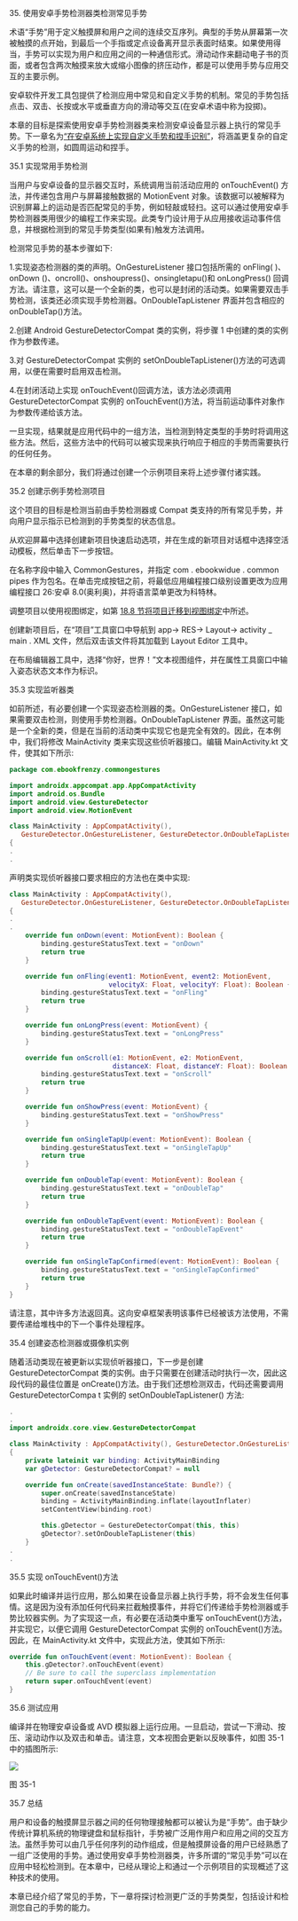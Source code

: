 35\. 使用安卓手势检测器类检测常见手势

术语“手势”用于定义触摸屏和用户之间的连续交互序列。典型的手势从屏幕第一次被触摸的点开始，到最后一个手指或定点设备离开显示表面时结束。如果使用得当，手势可以实现为用户和应用之间的一种通信形式。滑动动作来翻动电子书的页面，或者包含两次触摸来放大或缩小图像的挤压动作，都是可以使用手势与应用交互的主要示例。

安卓软件开发工具包提供了检测应用中常见和自定义手势的机制。常见的手势包括点击、双击、长按或水平或垂直方向的滑动等交互(在安卓术语中称为投掷)。

本章的目标是探索使用安卓手势检测器类来检测安卓设备显示器上执行的常见手势。下一章名为[“在安卓系统上实现自定义手势和捏手识别”](36.html#_idTextAnchor774)，将涵盖更复杂的自定义手势的检测，如圆周运动和捏手。

35.1 实现常用手势检测

当用户与安卓设备的显示器交互时，系统调用当前活动应用的 onTouchEvent() 方法，并传递包含用户与屏幕接触数据的 MotionEvent 对象。该数据可以被解释为识别屏幕上的运动是否匹配常见的手势，例如轻敲或轻扫。这可以通过使用安卓手势检测器类用很少的编程工作来实现。此类专门设计用于从应用接收运动事件信息，并根据检测到的常见手势类型(如果有)触发方法调用。

检测常见手势的基本步骤如下:

1.实现姿态检测器的类的声明。OnGestureListener 接口包括所需的 onFling( )、onDown ()、oncroll()、onshoupress()、onsingletapu()和 onLongPress() 回调方法。请注意，这可以是一个全新的类，也可以是封闭的活动类。如果需要双击手势检测，该类还必须实现手势检测器。OnDoubleTapListener 界面并包含相应的 onDoubleTap()方法。

2.创建 Android GestureDetectorCompat 类的实例，将步骤 1 中创建的类的实例作为参数传递。

3.对 GestureDetectorCompat 实例的 setOnDoubleTapListener()方法的可选调用，以便在需要时启用双击检测。

4.在封闭活动上实现 onTouchEvent()回调方法，该方法必须调用 GestureDetectorCompat 实例的 onTouchEvent()方法，将当前运动事件对象作为参数传递给该方法。

一旦实现，结果就是应用代码中的一组方法，当检测到特定类型的手势时将调用这些方法。然后，这些方法中的代码可以被实现来执行响应于相应的手势而需要执行的任何任务。

在本章的剩余部分，我们将通过创建一个示例项目来将上述步骤付诸实践。

35.2 创建示例手势检测项目

这个项目的目标是检测当前由手势检测器或 Compat 类支持的所有常见手势，并向用户显示指示已检测到的手势类型的状态信息。

从欢迎屏幕中选择创建新项目快速启动选项，并在生成的新项目对话框中选择空活动模板，然后单击下一步按钮。

在名称字段中输入 CommonGestures，并指定 com . ebookwidue . common pipes 作为包名。在单击完成按钮之前，将最低应用编程接口级别设置更改为应用编程接口 26:安卓 8.0(奥利奥)，并将语言菜单更改为科特林。

调整项目以使用视图绑定，如第 [18.8 节将项目迁移到视图绑定](18.html#_idTextAnchor393)中所述。

创建新项目后，在“项目”工具窗口中导航到 app-> RES-> Layout-> activity _ main . XML 文件，然后双击该文件将其加载到 Layout Editor 工具中。

在布局编辑器工具中，选择“你好，世界！”文本视图组件，并在属性工具窗口中输入姿态状态文本作为标识。

35.3 实现监听器类

如前所述，有必要创建一个实现姿态检测器的类。OnGestureListener 接口，如果需要双击检测，则使用手势检测器。OnDoubleTapListener 界面。虽然这可能是一个全新的类，但是在当前的活动类中实现它也是完全有效的。因此，在本例中，我们将修改 MainActivity 类来实现这些侦听器接口。编辑 MainActivity.kt 文件，使其如下所示:

```kt
package com.ebookfrenzy.commongestures

import androidx.appcompat.app.AppCompatActivity
import android.os.Bundle
import android.view.GestureDetector
import android.view.MotionEvent

class MainActivity : AppCompatActivity(), 
   GestureDetector.OnGestureListener, GestureDetector.OnDoubleTapListener
{
.
.
```

声明类实现侦听器接口要求相应的方法也在类中实现:

```kt
class MainActivity : AppCompatActivity(), 
   GestureDetector.OnGestureListener, GestureDetector.OnDoubleTapListener
{
.
.
    override fun onDown(event: MotionEvent): Boolean {
        binding.gestureStatusText.text = "onDown"
        return true
    }

    override fun onFling(event1: MotionEvent, event2: MotionEvent,
                         velocityX: Float, velocityY: Float): Boolean {
        binding.gestureStatusText.text = "onFling"
        return true
    }

    override fun onLongPress(event: MotionEvent) {
        binding.gestureStatusText.text = "onLongPress"
    }

    override fun onScroll(e1: MotionEvent, e2: MotionEvent,
                          distanceX: Float, distanceY: Float): Boolean {
        binding.gestureStatusText.text = "onScroll"
        return true
    }

    override fun onShowPress(event: MotionEvent) {
        binding.gestureStatusText.text = "onShowPress"
    }

    override fun onSingleTapUp(event: MotionEvent): Boolean {
        binding.gestureStatusText.text = "onSingleTapUp"
        return true
    }

    override fun onDoubleTap(event: MotionEvent): Boolean {
        binding.gestureStatusText.text = "onDoubleTap"
        return true
    }

    override fun onDoubleTapEvent(event: MotionEvent): Boolean {
        binding.gestureStatusText.text = "onDoubleTapEvent"
        return true
    }

    override fun onSingleTapConfirmed(event: MotionEvent): Boolean {
        binding.gestureStatusText.text = "onSingleTapConfirmed"
        return true
    }
}
```

请注意，其中许多方法返回真。这向安卓框架表明该事件已经被该方法使用，不需要传递给堆栈中的下一个事件处理程序。

35.4 创建姿态检测器或摄像机实例

随着活动类现在被更新以实现侦听器接口，下一步是创建 GestureDetectorCompat 类的实例。由于只需要在创建活动时执行一次，因此这段代码的最佳位置是 onCreate()方法。由于我们还想检测双击，代码还需要调用 GestureDetectorCompa t 实例的 setOnDoubleTapListener() 方法:

```kt
.
.
import androidx.core.view.GestureDetectorCompat

class MainActivity : AppCompatActivity(), GestureDetector.OnGestureListener, GestureDetector.OnDoubleTapListener
{
    private lateinit var binding: ActivityMainBinding
    var gDetector: GestureDetectorCompat? = null

    override fun onCreate(savedInstanceState: Bundle?) {
        super.onCreate(savedInstanceState)
        binding = ActivityMainBinding.inflate(layoutInflater)
        setContentView(binding.root)

        this.gDetector = GestureDetectorCompat(this, this)
        gDetector?.setOnDoubleTapListener(this)
    }
.
.
```

35.5 实现 onTouchEvent()方法

如果此时编译并运行应用，那么如果在设备显示器上执行手势，将不会发生任何事情。这是因为没有添加任何代码来拦截触摸事件，并将它们传递给手势检测器或手势比较器实例。为了实现这一点，有必要在活动类中重写 onTouchEvent()方法，并实现它，以便它调用 GestureDetectorCompat 实例的 onTouchEvent()方法。因此，在 MainActivity.kt 文件中，实现此方法，使其如下所示:

```kt
override fun onTouchEvent(event: MotionEvent): Boolean {
    this.gDetector?.onTouchEvent(event)
    // Be sure to call the superclass implementation
    return super.onTouchEvent(event)
}
```

35.6 测试应用

编译并在物理安卓设备或 AVD 模拟器上运行应用。一旦启动，尝试一下滑动、按压、滚动动作以及双击和单击。请注意，文本视图会更新以反映事件，如图 35-1 中的插图所示:

![](img/Image2425.jpg)

图 35-1

35.7 总结

用户和设备的触摸屏显示器之间的任何物理接触都可以被认为是“手势”。由于缺少传统计算机系统的物理键盘和鼠标指针，手势被广泛用作用户和应用之间的交互方法。虽然手势可以由几乎任何序列的动作组成，但是触摸屏设备的用户已经熟悉了一组广泛使用的手势。通过使用安卓手势检测器类，许多所谓的“常见手势”可以在应用中轻松检测到。在本章中，已经从理论上和通过一个示例项目的实现概述了这种技术的使用。

本章已经介绍了常见的手势，下一章将探讨检测更广泛的手势类型，包括设计和检测您自己的手势的能力。